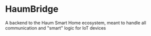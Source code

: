 # HaumBridge
A backend to the Haum Smart Home ecosystem, meant to handle all communication and "smart" logic for IoT devices
